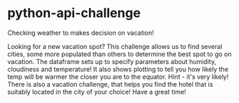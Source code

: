 # python-api-challenge
Checking weather to makes decision on vacation!

Looking for a new vacation spot? This challenge allows us to find several cities, some more populated than others to determine the best spot to go on vacation. The dataframe sets up to specify parameters about humidity, cloudiness and temperature! It also shows plotting to tell you how likely the temp will be warmer the closer you are to the equator. Hint - it's very likely!
There is also a vacation challenge, that helps you find the hotel that is suitably located in the city of your choice!
Have a great time!
